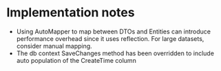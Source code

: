 
# Implementation notes
- Using AutoMapper to map between DTOs and Entities can introduce performance overhead since it uses reflection. For large datasets, consider manual mapping.
- The db context SaveChanges method has been overridden to include auto population of the CreateTime column